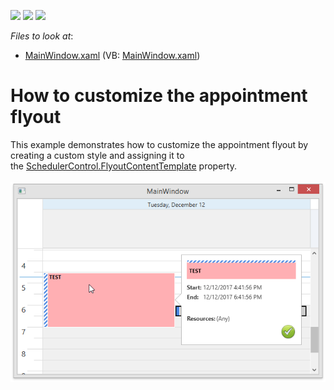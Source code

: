 <!-- default badges list -->
![](https://img.shields.io/endpoint?url=https://codecentral.devexpress.com/api/v1/VersionRange/128655894/17.2.3%2B)
[![](https://img.shields.io/badge/Open_in_DevExpress_Support_Center-FF7200?style=flat-square&logo=DevExpress&logoColor=white)](https://supportcenter.devexpress.com/ticket/details/T584389)
[![](https://img.shields.io/badge/📖_How_to_use_DevExpress_Examples-e9f6fc?style=flat-square)](https://docs.devexpress.com/GeneralInformation/403183)
<!-- default badges end -->
<!-- default file list -->
*Files to look at*:

* [MainWindow.xaml](./CS/CustomAppointmentFlyoutExample/MainWindow.xaml) (VB: [MainWindow.xaml](./VB/CustomAppointmentFlyoutExample/MainWindow.xaml))
<!-- default file list end -->
# How to customize the appointment flyout


This example demonstrates how to customize the appointment flyout by creating a custom style and assigning it to the <a href="http://help.devexpress.com/#WPF/DevExpressXpfSchedulingSchedulerControl_FlyoutContentTemplatetopic">SchedulerControl.FlyoutContentTemplate</a> property.<br><br><img src="https://raw.githubusercontent.com/DevExpress-Examples/how-to-customize-the-appointment-flyout-t584389/17.2.3+/media/d890dd76-d59e-42c5-b5d7-b9522c16ff59.png">

<br/>


